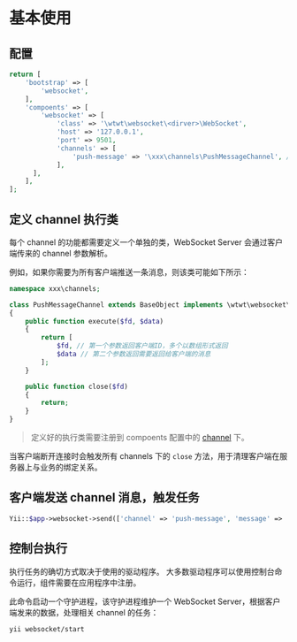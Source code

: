 # 基本使用

## 配置

```php
return [
    'bootstrap' => [
        'websocket',
    ],
    'compoents' => [
        'websocket' => [
            'class' => '\wtwt\websocket\<dirver>\WebSocket',
            'host' => '127.0.0.1',
            'port' => 9501,
            'channels' => [
                'push-message' => '\xxx\channels\PushMessageChannel', // 配置 channel 对应的执行类
            ],
      ],
    ],
];
```

## 定义 channel 执行类

每个 channel 的功能都需要定义一个单独的类，WebSocket Server 会通过客户端传来的 channel 参数解析。

例如，如果你需要为所有客户端推送一条消息，则该类可能如下所示：

```php
namespace xxx\channels;

class PushMessageChannel extends BaseObject implements \wtwt\websocket\ChannelInterface
{
    public function execute($fd, $data)
    {
        return [
            $fd, // 第一个参数返回客户端ID，多个以数组形式返回
            $data // 第二个参数返回需要返回给客户端的消息
        ];
    }

    public function close($fd)
    {
        return;
    }
}
```

> 定义好的执行类需要注册到 compoents 配置中的 [channel](#配置) 下。

当客户端断开连接时会触发所有 channels 下的 `close` 方法，用于清理客户端在服务器上与业务的绑定关系。

## 客户端发送 channel 消息，触发任务

```php
Yii::$app->websocket->send(['channel' => 'push-message', 'message' => '用户 xxx 送了一台飞机！']);
```

## 控制台执行

执行任务的确切方式取决于使用的驱动程序。 大多数驱动程序可以使用控制台命令运行，组件需要在应用程序中注册。

此命令启动一个守护进程，该守护进程维护一个 WebSocket Server，根据客户端发来的数据，处理相关 channel 的任务：

```bash
yii websocket/start
```
